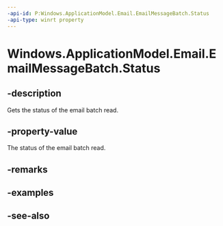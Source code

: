 ----api-id: P:Windows.ApplicationModel.Email.EmailMessageBatch.Status
-api-type: winrt property
---<!-- Property syntaxpublic Windows.ApplicationModel.Email.EmailBatchStatus Status { get; }--># Windows.ApplicationModel.Email.EmailMessageBatch.Status## -descriptionGets the status of the email batch read.## -property-valueThe status of the email batch read.## -remarks## -examples## -see-also